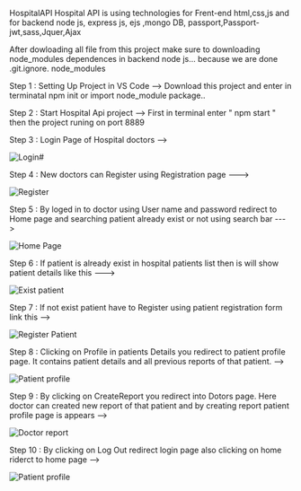  HospitalAPI
Hospital API is using technologies for Frent-end html,css,js and for backend node js, express js, ejs ,mongo DB, passport,Passport-jwt,sass,Jquer,Ajax



After dowloading all file from this project make sure to downloading node_modules dependences in backend node js...
because we are done .git.ignore. node_modules


Step 1 : Setting Up Project in VS Code -->
        Download this project and enter in terminatal npm init or import node_module package..

Step 2 : Start Hospital Api project  -->
        First in terminal enter " npm start " then the project runing on port 8889 

Step 3 : Login Page of Hospital doctors -->


![Login](https://github.com/SidhiqAbu/HospitalAPI/assets/115681038/81633740-e7d8-4477-9903-92fa93489277)#


Step 4 : New doctors can Register using Registration page --->


![Register](https://github.com/SidhiqAbu/HospitalAPI/assets/115681038/80ab08fe-5c59-4c90-a5bf-1048a6d4ceae)

Step 5 : By loged in to doctor using User name and password redirect to Home page and searching patient already exist or not using search bar --->

![Home Page](https://github.com/SidhiqAbu/HospitalAPI/assets/115681038/2b172d32-a12f-4b49-a52e-b55ec7b867f1)


Step 6 : If patient is already exist in hospital patients list then is will show patient details like this --->

![Exist patient](https://github.com/SidhiqAbu/HospitalAPI/assets/115681038/7662e93b-21b4-4f7c-ba3d-0825f01a82f3)


Step 7 : If not exist patient have to Register using patient registration form link this -->


![Register Patient](https://github.com/SidhiqAbu/HospitalAPI/assets/115681038/4ca3dd3c-cf64-4fe9-bd93-cdde55cb364b)


Step 8 : Clicking on Profile in patients Details you redirect to patient profile page. It contains patient details and all previous reports of that patient. -->

![Patient profile](https://github.com/SidhiqAbu/HospitalAPI/assets/115681038/3c572f3e-57ef-4c44-9d08-4b57dbf4275c)


Step 9 : By clicking on CreateReport you redirect into Dotors page. Here doctor can created new report of that patient and by creating report patient profile page is appears -->


![Doctor report](https://github.com/SidhiqAbu/HospitalAPI/assets/115681038/60fcbbd2-a135-403e-967b-36680895dbb8)


Step 10 : By clicking on Log Out redirect login page also clicking on home riderct to home page -->


![Patient profile](https://github.com/SidhiqAbu/HospitalAPI/assets/115681038/f76c3a2a-22c5-4abf-892a-8754e2250d19)







        
